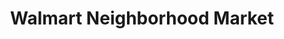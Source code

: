 ---
title: "Walmart Neighborhood Market"
url: /oxnard/walmart-neighborhood-market/
shop: supermarket
---